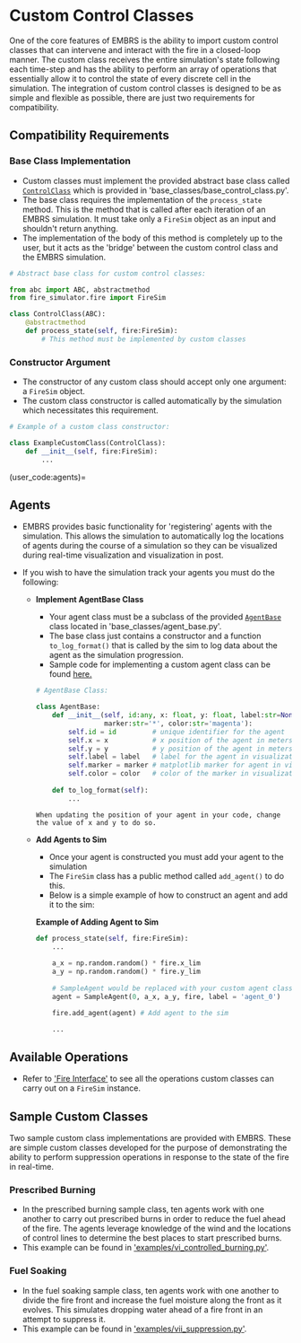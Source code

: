 # Custom Control Classes
One of the core features of EMBRS is the ability to import custom control classes that can intervene and interact with the fire in a closed-loop manner. The custom class receives the entire simulation's state following each time-step and has the ability to perform an array of operations that essentially allow it to control the state of every discrete cell in the simulation. The integration of custom control classes is designed to be as simple and flexible as possible, there are just two requirements for compatibility.

## Compatibility Requirements

### Base Class Implementation

- Custom classes must implement the provided abstract base class called [`ControlClass`](./_autosummary/base_classes.control_base.rst) which is provided in 'base_classes/base_control_class.py'.
- The base class requires the implementation of the `process_state` method. This is the method that is called after each iteration of an EMBRS simulation. It must take only a `FireSim` object as an input and shouldn't return anything.
- The implementation of the body of this method is completely up to the user, but it acts as the 'bridge' between the custom control class and the EMBRS simulation.


```python
# Abstract base class for custom control classes:

from abc import ABC, abstractmethod
from fire_simulator.fire import FireSim

class ControlClass(ABC):
    @abstractmethod
    def process_state(self, fire:FireSim):
        # This method must be implemented by custom classes

```

### Constructor Argument
- The constructor of any custom class should accept only one argument: a `FireSim` object.
- The custom class constructor is called automatically by the simulation which necessitates this requirement.

```python
# Example of a custom class constructor:

class ExampleCustomClass(ControlClass):
    def __init__(self, fire:FireSim):
        ...
```

(user_code:agents)=
## Agents
- EMBRS provides basic functionality for 'registering' agents with the simulation. This allows the simulation to automatically log the locations of agents during the course of a simulation so they can be visualized during real-time visualization and visualization in post.
- If you wish to have the simulation track your agents you must do the following:

    - **Implement AgentBase Class**
        - Your agent class must be a subclass of the provided [`AgentBase`](./_autosummary/base_classes.agent_base.rst) class located in 'base_classes/agent_base.py'. 
        - The base class just contains a constructor and a function `to_log_format()` that is called by the sim to log data about the agent as the simulation progression.
        - Sample code for implementing a custom agent class can be found [here.](examples:sample_agent)

        ```python
        # AgentBase Class:

        class AgentBase:
            def __init__(self, id:any, x: float, y: float, label:str=None,
                         marker:str='*', color:str='magenta'):
                self.id = id         # unique identifier for the agent
                self.x = x           # x position of the agent in meters
                self.y = y           # y position of the agent in meters
                self.label = label   # label for the agent in visualizations
                self.marker = marker # matplotlib marker for agent in visualizations
                self.color = color   # color of the marker in visualizations
            
            def to_log_format(self):
                ...

        ```
        
        ```{note}
      When updating the position of your agent in your code, change the value of x and y to do so.
        ```

    - **Add Agents to Sim**
        - Once your agent is constructed you must add your agent to the simulation
        - The `FireSim` class has a public method called `add_agent()` to do this.
        - Below is a simple example of how to construct an agent and add it to the sim:

        **Example of Adding Agent to Sim**
        ```python
        def process_state(self, fire:FireSim):
            ...            
            
            a_x = np.random.random() * fire.x_lim
            a_y = np.random.random() * fire.y_lim
            
            # SampleAgent would be replaced with your custom agent class
            agent = SampleAgent(0, a_x, a_y, fire, label = 'agent_0')

            fire.add_agent(agent) # Add agent to the sim

            ...

        ```

## Available Operations
- Refer to ['Fire Interface'](./interface_reference.md) to see all the operations custom classes can carry out on a `FireSim` instance.

## Sample Custom Classes
Two sample custom class implementations are provided with EMBRS. These are simple custom classes developed for the purpose of demonstrating the ability to perform suppression operations in response to the state of the fire in real-time.


### Prescribed Burning
- In the prescribed burning sample class, ten agents work with one another to carry out prescribed burns in order to reduce the fuel ahead of the fire. The agents leverage knowledge of the wind and the locations of control lines to determine the best places to start prescribed burns.
- This example can be found in ['examples/vi_controlled_burning.py'](examples:controlled_burning).

### Fuel Soaking
- In the fuel soaking sample class, ten agents work with one another to divide the fire front and increase the fuel moisture along the front as it evolves. This simulates dropping water ahead of a fire front in an attempt to suppress it.
- This example can be found in ['examples/vii_suppression.py'](examples:suppression).